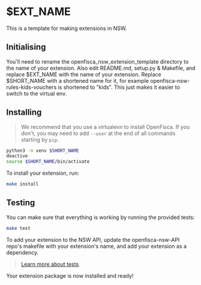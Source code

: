 # $EXT_NAME 

This is a template for making extensions in NSW.

## Initialising 

You'll need to rename the openfisca_nsw_extension_template directory to the name
of your extension. Also edit README.md, setup.py & Makefile, and replace $EXT_NAME with the 
name of your extension. Replace $SHORT_NAME with a shortened name for it, for example
openfisca-nsw-rules-kids-vouchers is shortened to "kids". This just makes it easier to
switch to the virtual env.


## Installing

> We recommend that you use a virtualevn to install OpenFisca. If you don't, 
you may need to add `--user` at the end of all commands starting by `pip`.

```sh
python3 -m venv $SHORT_NAME
deactive
source $SHORT_NAME/bin/activate

```
To install your extension, run:

```sh
make install 
```

## Testing

You can make sure that everything is working by running the provided tests:

```sh
make test 
```

To add your extension to the NSW API, update the openfisca-nsw-API repo's makefile with your
extension's name, and add your extension as a dependency.

> [Learn more about tests](http://openfisca.org/doc/coding-the-legislation/writing_yaml_tests.html).

Your extension package is now installed and ready!
